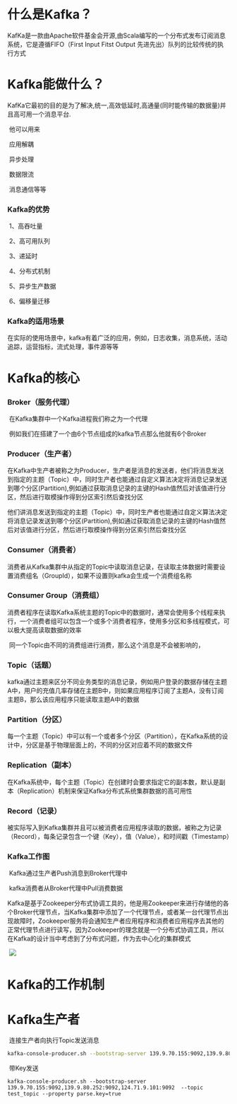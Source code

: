 # 什么是Kafka？

​		KafKa是一款由Apache软件基金会开源,由Scala编写的一个分布式发布订阅消息系统，它是遵循FIFO（First Input Fitst Output      先进先出）队列的比较传统的执行方式 

# Kafka能做什么？

​		KafKa它最初的目的是为了解决,统一,高效低延时,高通量(同时能传输的数据量)并且高可用一个消息平台.

​		他可以用来

​			应用解耦

​			异步处理

​			数据限流

​			消息通信等等

### Kafka的优势

​		1、高吞吐量

​		2、高可用队列

​		3、递延时

​		4、分布式机制

​		5、异步生产数据

​		6、偏移量迁移

### Kafka的适用场景

​		在实际的使用场景中，kafka有着广泛的应用，例如，日志收集，消息系统，活动追踪，运营指标，流式处理，事件源等等

# Kafka的核心

### Broker（服务代理）

​			在Kafka集群中一个Kafka进程我们称之为一个代理

​			例如我们在搭建了一个由6个节点组成的kafka节点那么他就有6个Broker

### Producer（生产者）

​			在Kafka中生产者被称之为Producer，生产者是消息的发送者，他们将消息发送到指定的主题（Topic）中，同时生产者也能通过自定义算法决定将消息记录发送到哪个分区(Partition),例如通过获取消息记录的主键的Hash值然后对该值进行分区，然后进行取模操作得到分区索引然后查找分区

​			他们讲消息发送到指定的主题（Topic）中，同时生产者也能通过自定义算法决定将消息记录发送到哪个分区(Partition),例如通过获取消息记录的主键的Hash值然后对该值进行分区，然后进行取模操作得到分区索引然后查找分区

### Consumer（消费者）

​			消费者从Kafka集群中从指定的Topic中读取消息记录，在读取主体数据时需要设置消费组名（GroupId），如果不设置则kafka会生成一个消费组名称

### Consumer Group（消费组）

​			消费者程序在读取Kafka系统主题的Topic中的数据时，通常会使用多个线程来执行，一个消费者组可以包含一个或多个消费者程序，使用多分区和多线程模式，可以极大提高读取数据的效率

​			同一个Topic由不同的消费组进行消费，那么这个消息是不会被影响的，

### Topic（话题）	

​			kafka通过主题来区分不同业务类型的消息记录，例如用户登录的数据存储在主题A中，用户的充值几率存储在主题B中，则如果应用程序订阅了主题A，没有订阅主题B，那么该应用程序只能读取主题A中的数据



### Partition（分区）

​			每一个主题（Topic）中可以有一个或者多个分区（Partition），在Kafka系统的设计中，分区是基于物理层面上的，不同的分区对应着不同的数据文件



### Replication（副本）

​			在Kafka系统中，每个主题（Topic）在创建时会要求指定它的副本数，默认是副本（Replication）机制来保证Kafka分布式系统集群数据的高可用性



### Record（记录）

​			被实际写入到Kafka集群并且可以被消费者应用程序读取的数据，被称之为记录（Record），每条记录包含一个键（Key），值（Value），和时间戳（Timestamp）

### Kafka工作图

​		Kafka通过生产者Push消息到Broker代理中



​		kafka消费者从Broker代理中Pull消费数据



​		Kafka是基于Zookeeper分布式协调工具的，他是用Zookeeper来进行存储他的各个Broker代理节点，当Kafka集群中添加了一个代理节点，或者某一台代理节点出现故障时，Zookeeper服务将会通知生产者应用程序和消费者应用程序去其他的正常代理节点进行读写，因为Zookeeper的理念就是一个分布式协调工具，所以在Kafka的设计当中考虑到了分布式问题，作为去中心化的集群模式

​		![](https://blog-kang.oss-cn-beijing.aliyuncs.com/UTOOLS1568283736061.png)

# Kafka的工作机制





# Kafka生产者

​		连接生产者向执行Topic发送消息

```sh
kafka-console-producer.sh --bootstrap-server 139.9.70.155:9092,139.9.80.252:9092,124.71.9.101:9092  --topic test_topic
```

​		带Key发送

```
kafka-console-producer.sh --bootstrap-server 139.9.70.155:9092,139.9.80.252:9092,124.71.9.101:9092  --topic test_topic --property parse.key=true
```

